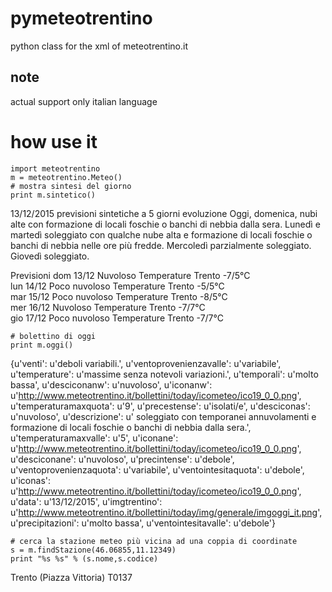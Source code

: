 # pymeteotrentino
python class for the xml of meteotrentino.it

## note
actual support only italian language

# how use it

```
import meteotrentino
m = meteotrentino.Meteo()
# mostra sintesi del giorno
print m.sintetico()
```
13/12/2015 previsioni sintetiche a 5 giorni
evoluzione
Oggi, domenica, nubi alte con formazione di locali foschie o banchi di nebbia dalla sera. Lunedì e martedì soleggiato con qualche nube alta e formazione di locali foschie o banchi di nebbia nelle ore più fredde. Mercoledì parzialmente soleggiato. Giovedì soleggiato.  

Previsioni
dom 13/12 Nuvoloso Temperature Trento -7/5°C  
lun 14/12 Poco nuvoloso Temperature Trento -5/5°C  
mar 15/12 Poco nuvoloso Temperature Trento -8/5°C  
mer 16/12 Nuvoloso Temperature Trento -7/7°C  
gio 17/12 Poco nuvoloso Temperature Trento -7/7°C 

```
# bolettino di oggi
print m.oggi()
```
{u'venti': u'deboli variabili.', u'ventoprovenienzavalle': u'variabile', u'temperature': u'massime senza notevoli variazioni.', u'temporali': u'molto bassa', u'desciconanw': u'nuvoloso', u'iconanw': u'http://www.meteotrentino.it/bollettini/today/icometeo/ico19_0_0.png', u'temperaturamaxquota': u'9', u'precestense': u'isolati/e', u'desciconas': u'nuvoloso', u'descrizione': u'  soleggiato con temporanei annuvolamenti e formazione di locali foschie o banchi di nebbia dalla sera.', u'temperaturamaxvalle': u'5', u'iconane': u'http://www.meteotrentino.it/bollettini/today/icometeo/ico19_0_0.png', u'desciconane': u'nuvoloso', u'precintense': u'debole', u'ventoprovenienzaquota': u'variabile', u'ventointesitaquota': u'debole', u'iconas': u'http://www.meteotrentino.it/bollettini/today/icometeo/ico19_0_0.png', u'data': u'13/12/2015', u'imgtrentino': u'http://www.meteotrentino.it/bollettini/today/img/generale/imgoggi_it.png', u'precipitazioni': u'molto bassa', u'ventointesitavalle': u'debole'}
```
# cerca la stazione meteo più vicina ad una coppia di coordinate
s = m.findStazione(46.06855,11.12349)
print "%s %s" % (s.nome,s.codice)
```
Trento (Piazza Vittoria) T0137
```

